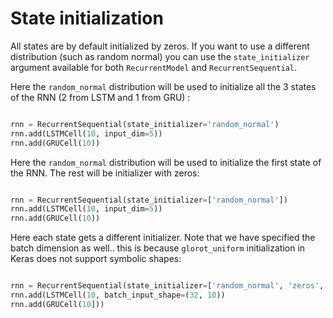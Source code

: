 # State initialization

All states are by default initialized by zeros. If you want to use a different distribution (such as random normal) you can use the `state_initializer` argument available for both `RecurrentModel` and `RecurrentSequential`.


Here the `random_normal` distribution will be used to initialize all the 3 states of the RNN (2 from LSTM and 1 from GRU) : 

```python

rnn = RecurrentSequential(state_initializer='random_normal')
rnn.add(LSTMCell(10, input_dim=5))
rnn.add(GRUCell(10))

```



Here the `random_normal` distribution will be used to initialize the first state of the RNN. The rest will be initializer with zeros:


```python

rnn = RecurrentSequential(state_initializer=['random_normal'])
rnn.add(LSTMCell(10, input_dim=5))
rnn.add(GRUCell(10))

```
Here each state gets a different initializer. Note that we have specified the batch dimension as well.. this is because `glorot_uniform` initialization in Keras does not support symbolic shapes:

```python

rnn = RecurrentSequential(state_initializer=['random_normal', 'zeros', 'glorot_uniform'])
rnn.add(LSTMCell(10, batch_input_shape=(32, 10))
rnn.add(GRUCell(10]))

```






